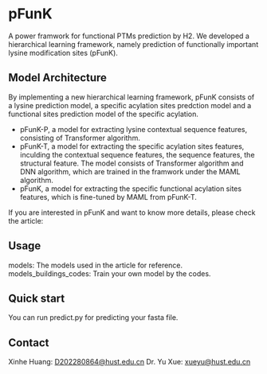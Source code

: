# pFunK
A power framwork for functional PTMs prediction by H2.
We developed a hierarchical learning framework, namely prediction of functionally important lysine modification sites (pFunK).

## Model Architecture
By implementing a new hierarchical learning framework, pFunK consists of a lysine prediction model, a specific acylation sites predction model and a functional sites prediction model of the specific acylation.
+ pFunK-P, a model for extracting lysine contextual sequence features, consisting of Transformer algorithm.
+ pFunK-T, a model for extracting the specific acylation sites features, inculding the contextual sequence features, the sequence features, the structural feature. The model consists of Transformer algorithm and DNN algorithm, which are trained in the framwork under the MAML algorithm.
+ pFunK, a model for extracting the specific functional acylation sites features, which is fine-tuned by MAML from pFunK-T.

If you are interested in pFunK and want to know more details, please check the article:

## Usage
models: The models used in the article for reference.
models_buildings_codes: Train your own model by the codes.

## Quick start
You can run predict.py for predicting your fasta file.

## Contact
Xinhe Huang: D202280864@hust.edu.cn
Dr. Yu Xue: xueyu@hust.edu.cn
